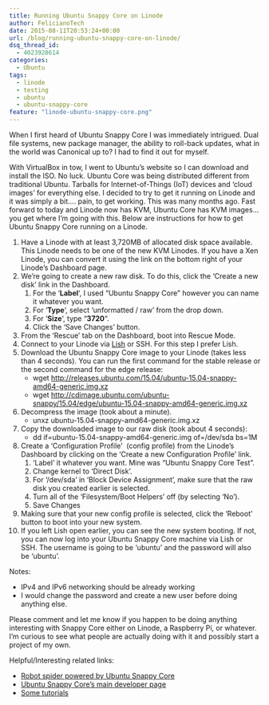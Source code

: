 ```yaml
---
title: Running Ubuntu Snappy Core on Linode
author: FelicianoTech
date: 2015-08-11T20:53:24+00:00
url: /blog/running-ubuntu-snappy-core-on-linode/
dsq_thread_id:
  - 4023928614
categories:
  - Ubuntu
tags:
  - linode
  - testing
  - ubuntu
  - ubuntu-snappy-core
feature: "linode-ubuntu-snappy-core.png"
---
```

When I first heard of Ubuntu Snappy Core I was immediately intrigued. Dual file systems, new package manager, the ability to roll-back updates, what in the world was Canonical up to? I had to find it out for myself.

With VirtualBox in tow, I went to Ubuntu&#8217;s website so I can download and install the ISO. No luck. Ubuntu Core was being distributed different from traditional Ubuntu. Tarballs for Internet-of-Things (IoT) devices and &#8216;cloud images&#8217; for everything else. I decided to try to get it running on Linode and it was simply a bit&#8230;. pain, to get working. This was many months ago. Fast forward to today and Linode now has KVM, Ubuntu Core has KVM images&#8230; you get where I&#8217;m going with this. Below are instructions for how to get Ubuntu Snappy Core running on a Linode.

  1. Have a Linode with at least 3,720MB of allocated disk space available. This Linode needs to be one of the new KVM Linodes. If you have a Xen Linode, you can convert it using the link on the bottom right of your Linode&#8217;s Dashboard page.
  2. We&#8217;re going to create a new raw disk. To do this, click the &#8216;Create a new disk&#8217; link in the Dashboard. 
      1. For the &#8216;**Label**&#8216;, I used &#8220;Ubuntu Snappy Core&#8221; however you can name it whatever you want.
      2. For &#8216;**Type**&#8216;, select &#8216;unformatted / raw&#8217; from the drop down.
      3. For &#8216;**Size**&#8216;, type &#8220;**3720**&#8220;.
      4. Click the &#8216;Save Changes&#8217; button.
  3. From the &#8216;Rescue&#8217; tab on the Dashboard, boot into Rescue Mode.
  4. Connect to your Linode via <a href="https://www.linode.com/docs/networking/using-the-linode-shell-lish" target="_blank">Lish</a> or SSH. For this step I prefer Lish.
  5. Download the Ubuntu Snappy Core image to your Linode (takes less than 4 seconds). You can run the first command for the stable release or the second command for the edge release: 
      * wget http://releases.ubuntu.com/15.04/ubuntu-15.04-snappy-amd64-generic.img.xz
      * wget http://cdimage.ubuntu.com/ubuntu-snappy/15.04/edge/ubuntu-15.04-snappy-amd64-generic.img.xz
  6. Decompress the image (took about a minute). 
      * unxz ubuntu-15.04-snappy-amd64-generic.img.xz
  7. Copy the downloaded image to our raw disk (took about 4 seconds): 
      * dd if=ubuntu-15.04-snappy-amd64-generic.img of=/dev/sda bs=1M
  8. Create a &#8216;Configuration Profile&#8217;  (config profile) from the Linode&#8217;s Dashboard by clicking on the &#8216;Create a new Configuration Profile&#8217; link. 
      1. &#8216;Label&#8217; it whatever you want. Mine was &#8220;Ubuntu Snappy Core Test&#8221;.
      2. Change kernel to &#8216;Direct Disk&#8217;.
      3. For &#8216;/dev/sda&#8217; in &#8216;Block Device Assignment&#8217;, make sure that the raw disk you created earlier is selected.
      4. Turn all of the &#8216;Filesystem/Boot Helpers&#8217; off (by selecting &#8216;No&#8217;).
      5. Save Changes
  9. Making sure that your new config profile is selected, click the &#8216;Reboot&#8217; button to boot into your new system.
 10. If you left Lish open earlier, you can see the new system booting. If not, you can now log into your Ubuntu Snappy Core machine via Lish or SSH. The username is going to be &#8216;ubuntu&#8217; and the password will also be &#8216;ubuntu&#8217;.

Notes:

  * IPv4 and IPv6 networking should be already working
  * I would change the password and create a new user before doing anything else.

Please comment and let me know if you happen to be doing anything interesting with Snappy Core either on Linode, a Raspberry Pi, or whatever. I&#8217;m curious to see what people are actually doing with it and possibly start a project of my own.

Helpful/Interesting related links:

  * [Robot spider powered by Ubuntu Snappy Core][1]
  * [Ubuntu Snappy Core&#8217;s main developer page][2]
  * [Some tutorials][3]

&nbsp;

 [1]: http://insights.ubuntu.com/2015/08/05/the-first-app-enabled-spider
 [2]: https://developer.ubuntu.com/en/snappy
 [3]: https://developer.ubuntu.com/en/snappy/tutorials/using-snappy
